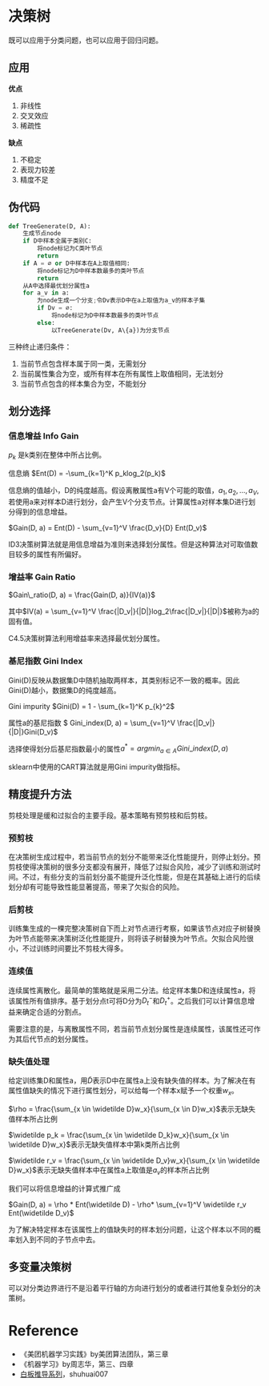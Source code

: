 # 决策树

既可以应用于分类问题，也可以应用于回归问题。

## 应用

**优点**

1. 非线性
2. 交叉效应
3. 稀疏性

**缺点**

1. 不稳定
2. 表现力较差
3. 精度不足



## 伪代码

```python
def TreeGenerate(D, A):
    生成节点node
    if D中样本全属于类别C:
        将node标记为C类叶节点
        return
    if A = ∅ or D中样本在A上取值相同:
        将node标记为D中样本数最多的类叶节点
        return       
    从A中选择最优划分属性a
    for a_v in a:
        为node生成一个分支;令Dv表示D中在a上取值为a_v的样本子集
        if Dv = ∅:
            将node标记为D中样本数最多的类叶节点
        else:
            以TreeGenerate(Dv, A\{a})为分支节点
```

三种终止递归条件：

1. 当前节点包含样本属于同一类，无需划分
2. 当前属性集合为空，或所有样本在所有属性上取值相同，无法划分
3. 当前节点包含的样本集合为空，不能划分



## 划分选择

### 信息增益 Info Gain

$p_k$ 是k类别在整体中所占比例。

信息熵 $Ent(D) = -\sum_{k=1}^K p_klog_2(p_k)$

信息熵的值越小，D的纯度越高。假设离散属性a有V个可能的取值，${a_1, a_2,..., a_V}$, 若使用a来对样本D进行划分，会产生V个分支节点。计算属性a对样本集D进行划分得到的信息增益。

$Gain(D, a) = Ent(D) - \sum_{v=1}^V \frac{D_v}{D} Ent(D_v)$

ID3决策树算法就是用信息增益为准则来选择划分属性。但是这种算法对可取值数目较多的属性有所偏好。

### 增益率 Gain Ratio

$Gain\_ratio(D, a) = \frac{Gain(D, a)}{IV(a)}$

其中$IV(a) = \sum_{v=1}^V \frac{|D_v|}{|D|}log_2\frac{|D_v|}{|D|}$被称为a的固有值。

C4.5决策树算法利用增益率来选择最优划分属性。

### 基尼指数 Gini Index

Gini(D)反映从数据集D中随机抽取两样本，其类别标记不一致的概率。因此Gini(D)越小，数据集D的纯度越高。

Gini impurity $Gini(D) = 1 - \sum_{k=1}^K p_{k}^2$

属性a的基尼指数 $ Gini\_index(D, a) = \sum_{v=1}^V \frac{|D_v|}{|D|}Gini(D_v)$

选择使得划分后基尼指数最小的属性$a^* = arg min_{a \in A} Gini\_index(D, a)$

sklearn中使用的CART算法就是用Gini impurity做指标。



## 精度提升方法

剪枝处理是缓和过拟合的主要手段。基本策略有预剪枝和后剪枝。

### 预剪枝

在决策树生成过程中，若当前节点的划分不能带来泛化性能提升，则停止划分。预剪枝使得决策树的很多分支都没有展开，降低了过拟合风险，减少了训练和测试时间。不过，有些分支的当前划分虽不能提升泛化性能，但是在其基础上进行的后续划分却有可能导致性能显著提高，带来了欠拟合的风险。

### 后剪枝

训练集生成的一棵完整决策树自下而上对节点进行考察，如果该节点对应子树替换为叶节点能带来决策树泛化性能提升，则将该子树替换为叶节点。欠拟合风险很小，不过训练时间要比不剪枝大得多。

### 连续值

连续属性离散化。最简单的策略就是采用二分法。给定样本集D和连续属性a，将该属性所有值排序。基于划分点t可将D分为$D^-_t$和$D^+_t$。之后我们可以计算信息增益来确定合适的分割点。

需要注意的是，与离散属性不同，若当前节点划分属性是连续属性，该属性还可作为其后代节点的划分属性。

### 缺失值处理

给定训练集D和属性a，用$\widetilde D$表示D中在属性a上没有缺失值的样本。为了解决在有属性值缺失的情况下进行属性划分，可以给每一个样本x赋予一个权重$w_x$。

$\rho = \frac{\sum_{x \in \widetilde D}w_x}{\sum_{x \in D}w_x}$表示无缺失值样本所占比例

$\widetilde p_k = \frac{\sum_{x \in \widetilde D_k}w_x}{\sum_{x \in \widetilde D}w_x}$表示无缺失值样本中第k类所占比例

$\widetilde r_v = \frac{\sum_{x \in \widetilde D_v}w_x}{\sum_{x \in \widetilde D}w_x}$表示无缺失值样本中在属性a上取值是$a_v$的样本所占比例

我们可以将信息增益的计算式推广成

$Gain(D, a) = \rho * Ent(\widetilde D) - \rho* \sum_{v=1}^V \widetilde r_v  Ent(\widetilde D_v)$

为了解决特定样本在该属性上的值缺失时的样本划分问题，让这个样本以不同的概率划入到不同的子节点中去。



## 多变量决策树

可以对分类边界进行不是沿着平行轴的方向进行划分的或者进行其他复杂划分的决策树。











# Reference

- 《美团机器学习实践》by美团算法团队，第三章
- 《机器学习》by周志华，第三、四章
- [白板推导系列](https://github.com/shuhuai007/Machine-Learning-Session)，shuhuai007


